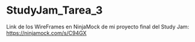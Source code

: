 # StudyJam_Tarea_3
Link de los WireFrames en NinjaMock de mi proyecto final del Study Jam: https://ninjamock.com/s/C94GX
